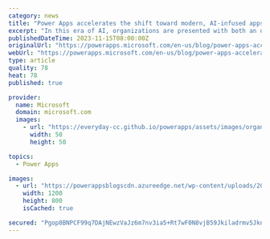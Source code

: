 ```yaml
---
category: news
title: "Power Apps accelerates the shift toward modern, AI-infused apps with governance at scale"
excerpt: "In this era of AI, organizations are presented with both an opportunity and a challenge. They must quickly transform all their solutions to better meet business needs to remain relevant and competitive."
publishedDateTime: 2023-11-15T08:00:00Z
originalUrl: "https://powerapps.microsoft.com/en-us/blog/power-apps-accelerates-the-shift-toward-modern-ai-infused-apps-with-governance-at-scale/"
webUrl: "https://powerapps.microsoft.com/en-us/blog/power-apps-accelerates-the-shift-toward-modern-ai-infused-apps-with-governance-at-scale/"
type: article
quality: 78
heat: 78
published: true

provider:
  name: Microsoft
  domain: microsoft.com
  images:
    - url: "https://everyday-cc.github.io/powerapps/assets/images/organizations/microsoft.com-50x50.jpg"
      width: 50
      height: 50

topics:
  - Power Apps

images:
  - url: "https://powerappsblogscdn.azureedge.net/wp-content/uploads/2023/11/CLO23_WorkAnywhere_021_1200.jpg"
    width: 1200
    height: 800
    isCached: true

secured: "Pgop8BNPCF99q7DAjNEwzVaJz6m7nv3ia5+Rt7wF0N8vjB59Jkiladrmv5JknbTNy/Pnri5ofRejNZb7Q6Tw2MxQ4C+XDuq5XnzED1uZTU4wCFYYaNxM9wweYTVF5PvHm9DuXtUbm5rF0Vo4fyE23y2BTo8C7RNmi7uBS5AF/IpObuiqBt7TyRXf+SyT8sgKra22ypK/cU6pacSEfDfa66AXgYXyz4g50+dEAQv/rJfH7G3znmX2RT4ZKSM5gM4+gvNpeOiwbvX1uGp2gniyEWITLh3XdjmMaVEF5HoFX/3mEtSgKkNuvhJCpT4fOWM7cunr+fg2SyhPo888RYxMcjetifyhuCu+ACYISbfB+dE=;lFhgxpuJELIO+21MuJXA2g=="
---
```



